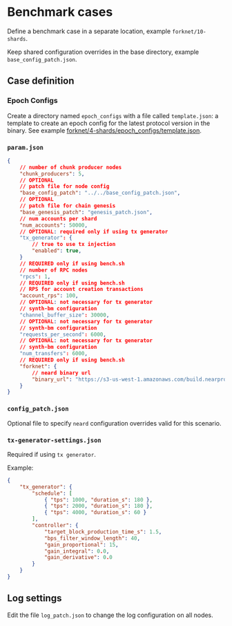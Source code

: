 # Benchmark cases

Define a benchmark case in a separate location, example `forknet/10-shards`.

Keep shared configuration overrides in the base directory, example `base_config_patch.json`.

## Case definition

### Epoch Configs

Create a directory named `epoch_configs` with a file called `template.json`: a template to create an epoch config for the latest protocol version in the binary. See example [forknet/4-shards/epoch_configs/template.json](forknet/4-shards/epoch_configs/template.json).

### `param.json`

```json
{
    // number of chunk producer nodes
    "chunk_producers": 5,
    // OPTIONAL
    // patch file for node config
    "base_config_patch": "../../base_config_patch.json",
    // OPTIONAL
    // patch file for chain genesis
    "base_genesis_patch": "genesis_patch.json",
    // num accounts per shard
    "num_accounts": 50000,
    // OPTIONAL: required only if using tx generator
    "tx_generator": {
        // true to use tx injection
        "enabled": true,
    }
    // REQUIRED only if using bench.sh
    // number of RPC nodes
    "rpcs": 1,
    // REQUIRED only if using bench.sh
    // RPS for account creation transactions
    "account_rps": 100,
    // OPTIONAL: not necessary for tx generator
    // synth-bm configuration
    "channel_buffer_size": 30000,
    // OPTIONAL: not necessary for tx generator
    // synth-bm configuration
    "requests_per_second": 6000,
    // OPTIONAL: not necessary for tx generator
    // synth-bm configuration
    "num_transfers": 6000,
    // REQUIRED only if using bench.sh
    "forknet": {
        // neard binary url 
        "binary_url": "https://s3-us-west-1.amazonaws.com/build.nearprotocol.com/nearcore/Linux/master/neard",
    }
}
```

### `config_patch.json`

Optional file to specify `neard` configuration overrides valid for this scenario.

### `tx-generator-settings.json`

Required if using `tx generator`.

Example:

```json
{
    "tx_generator": {
        "schedule": [
            { "tps": 1000, "duration_s": 180 },
            { "tps": 2000, "duration_s": 180 },
            { "tps": 4000, "duration_s": 60 }
        ],
        "controller": {
            "target_block_production_time_s": 1.5,
            "bps_filter_window_length": 40,
            "gain_proportional": 15,
            "gain_integral": 0.0,
            "gain_derivative": 0.0
        }
    }
}
```

## Log settings

Edit the file `log_patch.json` to change the log configuration on all nodes.
